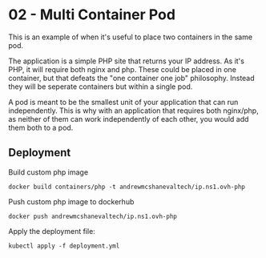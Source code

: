 # 02 - Multi Container Pod

This is an example of when it's useful to place two containers in the same pod.

The application is a simple PHP site that returns your IP address. As it's PHP, it will require both nginx and php. These could be placed in one container, but that defeats the "one container one job" philosophy. Instead they will be seperate containers but within a single pod. 

A pod is meant to be the smallest unit of your application that can run independently. This is why with an application that requires both nginx/php, as neither of them can work independently of each other, you would add them both to a pod.


## Deployment

Build custom php image
```
docker build containers/php -t andrewmcshanevaltech/ip.ns1.ovh-php
```

Push custom php image to dockerhub
```
docker push andrewmcshanevaltech/ip.ns1.ovh-php
```

Apply the deployment file:
```
kubectl apply -f deployment.yml
```
